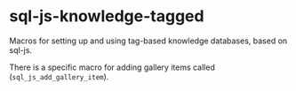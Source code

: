 # sql-js-knowledge-tagged

Macros for setting up and using tag-based knowledge databases, based on sql-js.

There is a specific macro for adding gallery items called (`sql_js_add_gallery_item`).